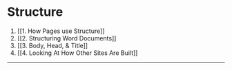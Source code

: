 # Structure

1. [[1. How Pages use Structure]]
2. [[2. Structuring Word Documents]]
3. [[3. Body, Head, & Title]]
4. [[4. Looking At How Other Sites Are Built]]

---
